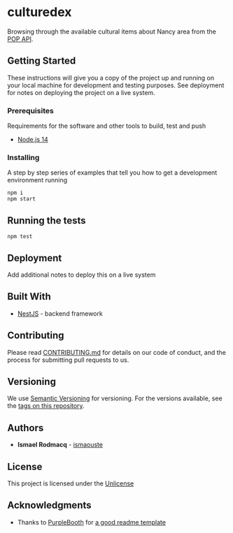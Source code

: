 # culturedex

Browsing through the available cultural items about Nancy area from the [POP API](https://data.culture.gouv.fr/).

## Getting Started

These instructions will give you a copy of the project up and running on
your local machine for development and testing purposes. See deployment
for notes on deploying the project on a live system.

### Prerequisites

Requirements for the software and other tools to build, test and push
- [Node.js 14](https://nodejs.org/en/)

### Installing

A step by step series of examples that tell you how to get a development
environment running

    npm i
    npm start


## Running the tests

    npm test


## Deployment

Add additional notes to deploy this on a live system

## Built With

- [NestJS](https://nestjs.com/) - backend framework

## Contributing

Please read [CONTRIBUTING.md](CONTRIBUTING.md) for details on our code
of conduct, and the process for submitting pull requests to us.

## Versioning

We use [Semantic Versioning](http://semver.org/) for versioning. For the versions
available, see the [tags on this
repository](https://github.com/PurpleBooth/a-good-readme-template/tags).

## Authors

- **Ismael Rodmacq** -
  [ismaouste](https://github.com/ismaouste)


## License

This project is licensed under the [Unlicense](LICENSE.md)


## Acknowledgments

- Thanks to [PurpleBooth](https://github.com/PurpleBooth) for [a good readme template](https://github.com/PurpleBooth/a-good-readme-template)

